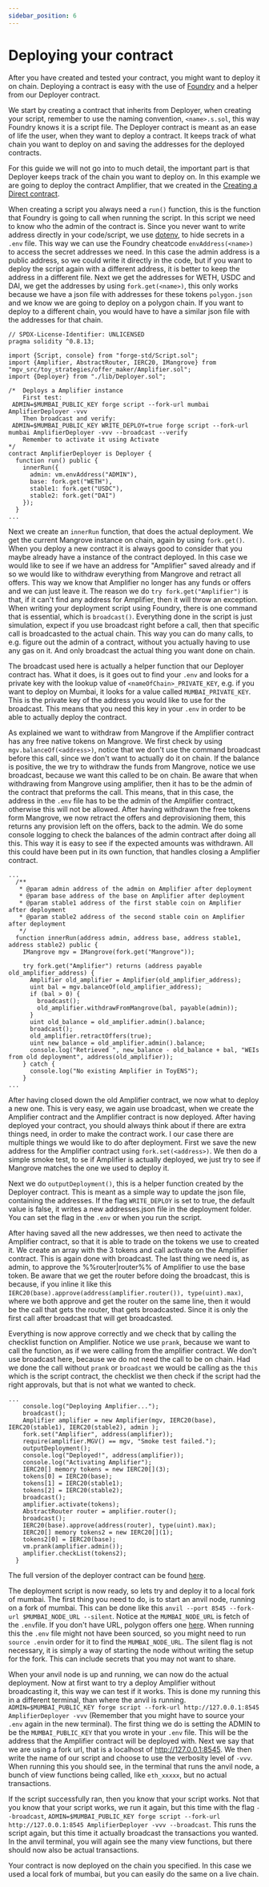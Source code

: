 ```yaml
---
sidebar_position: 6
---
```


# Deploying your contract

After you have created and tested your contract, you might want to deploy it on chain. Deploying a contract is easy with the use of [Foundry](https://book.getfoundry.sh/) and a helper from our Deployer contract.

We start by creating a contract that inherits from Deployer, when creating your script, remember to use the naming convention, `<name>.s.sol`, this way Foundry knows it is a script file. The Deployer contract is meant as an ease of life the user, when they want to deploy a contract. It keeps track of what chain you want to deploy on and saving the addresses for the deployed contracts. 

For this guide we will not go into to much detail, the important part is that Deployer keeps track of the chain you want to deploy on. In this example we are going to deploy the contract Amplifier, that we created in the [Creating a Direct contract](./DirectHowTo.md).

When creating a script you always need a `run()` function, this is the function that Foundry is going to call when running the script. In this script we need to know who the admin of the contract is. Since you never want to write address directly in your code/script, we use [dotenv](https://www.npmjs.com/package/dotenv), to hide secrets in a `.env` file. This way we can use the Foundry cheatcode `envAddress(<name>)` to access the secret addresses we need. In this case the admin address is a public address, so we could write it directly in the code, but if you want to deploy the script again with a different address, it is better to keep the address in a different file. Next we get the addresses for WETH, USDC and DAI, we get the addresses by using `fork.get(<name>)`, this only works because we have a json file with addresses for these tokens `polygon.json` and we know we are going to deploy on a polygon chain. If you want to deploy to a different chain, you would have to have a similar json file with the addresses for that chain.

```solidity
// SPDX-License-Identifier: UNLICENSED
pragma solidity ^0.8.13;

import {Script, console} from "forge-std/Script.sol";
import {Amplifier, AbstractRouter, IERC20, IMangrove} from "mgv_src/toy_strategies/offer_maker/Amplifier.sol";
import {Deployer} from "./lib/Deployer.sol";

/*  Deploys a Amplifier instance
    First test:
 ADMIN=$MUMBAI_PUBLIC_KEY forge script --fork-url mumbai AmplifierDeployer -vvv
    Then broadcast and verify:
 ADMIN=$MUMBAI_PUBLIC_KEY WRITE_DEPLOY=true forge script --fork-url mumbai AmplifierDeployer -vvv --broadcast --verify
    Remember to activate it using Activate
*/
contract AmplifierDeployer is Deployer {
  function run() public {
    innerRun({
      admin: vm.envAddress("ADMIN"),
      base: fork.get("WETH"),
      stable1: fork.get("USDC"),
      stable2: fork.get("DAI")
    });
  }
...
```

Next we create an `innerRun` function, that does the actual deployment. We get the current Mangrove instance on chain, again by using `fork.get()`. When you deploy a new contract it is always good to consider that you maybe already have a instance of the contract deployed. In this case we would like to see if we have an address for "Amplifier" saved already and if so we would like to withdraw everything from Mangrove and retract all offers. This way we know that Amplifier no longer has any funds or offers and we can just leave it. The reason we do `try fork.get("Amplifier")` is that, if it can't find any address for Amplifier, then it will throw an exception. When writing your deployment script using Foundry, there is one command that is essential, which is `broadcast()`. Everything done in the script is just simulation, expect if you use broadcast right before a call, then that specific call is broadcasted to the actual chain. This way you can do many calls, to e.g. figure out the admin of a contract, without you actually having to use any gas on it. And only broadcast the actual thing you want done on chain.

The broadcast used here is actually a helper function that our Deployer contract has. What it does, is it goes out to find your `.env` and looks for a private key with the lookup value of `<nameOfChain>_PRIVATE_KEY`, e.g. if you want to deploy on Mumbai, it looks for a value called `MUMBAI_PRIVATE_KEY`. This is the private key of the address you would like to use for the broadcast. This means that you need this key in your `.env` in order to be able to actually deploy the contract.

As explained we want to withdraw from Mangrove if the Amplifier contract has any free native tokens on Mangrove. We first check by using `mgv.balanceOf(<address>)`, notice that we don't use the command broadcast before this call, since we don't want to actually do it on chain. If the balance is positive, the we try to withdraw the funds from Mangrove, notice we use broadcast, because we want this called to be on chain. Be aware that when withdrawing from Mangrove using amplifier, then it has to be the admin of the contract that preforms the call. This means, that in this case, the address in the `.env` file has to be the admin of the Amplifier contract, otherwise this will not be allowed. After having withdrawn the free tokens form Mangrove, we now retract the offers and deprovisioning them, this returns any provision left on the offers, back to the admin. We do some console logging to check the balances of the admin contract after doing all this. This way it is easy to see if the expected amounts was withdrawn. All this could have been put in its own function, that handles closing a Amplifier contract.

```solidity
...
  /**
   * @param admin address of the admin on Amplifier after deployment
   * @param base address of the base on Amplifier after deployment
   * @param stable1 address of the first stable coin on Amplifier after deployment
   * @param stable2 address of the second stable coin on Amplifier after deployment
   */
  function innerRun(address admin, address base, address stable1, address stable2) public {
    IMangrove mgv = IMangrove(fork.get("Mangrove"));

    try fork.get("Amplifier") returns (address payable old_amplifier_address) {
      Amplifier old_amplifier = Amplifier(old_amplifier_address);
      uint bal = mgv.balanceOf(old_amplifier_address);
      if (bal > 0) {
        broadcast();
        old_amplifier.withdrawFromMangrove(bal, payable(admin));
      }
      uint old_balance = old_amplifier.admin().balance;
      broadcast();
      old_amplifier.retractOffers(true);
      uint new_balance = old_amplifier.admin().balance;
      console.log("Retrieved ", new_balance - old_balance + bal, "WEIs from old deployment", address(old_amplifier));
    } catch {
      console.log("No existing Amplifier in ToyENS");
    }
...
```

After having closed down the old Amplifier contract, we now what to deploy a new one. This is very easy, we again use broadcast, when we create the Amplifier contract and the Amplifier contract is now deployed. After having deployed your contract, you should always think about if there are extra things need, in order to make the contract work. I our case there are multiple things we would like to do after deployment. First we save the new address for the Amplifier contract using `fork.set(<address>)`. We then do a simple smoke test, to se if Amplifier is actually deployed, we just try to see if Mangrove matches the one we used to deploy it.

Next we do `outputDeployment()`, this is a helper function created by the Deployer contract. This is meant as a simple way to update the json file, containing the addresses. If the flag `WRITE_DEPLOY` is set to true, the default value is false, it writes a new addresses.json file in the deployment folder. You can set the flag in the `.env` or when you run the script.

After having saved all the new addresses, we then need to activate the Amplifier contract, so that it is able to trade on the tokens we use to created it. We create an array with the 3 tokens and call activate on the Amplifier contract. This is again done with broadcast. The last thing we need is, as admin, to approve the %%router|router%% of Amplifier to use the base token. Be aware that we get the router before doing the broadcast, this is because, if you inline it like this `IERC20(base).approve(address(amplifier.router()), type(uint).max)`, where we both approve and get the router on the same line, then it would be the call that gets the router, that gets broadcasted. Since it is only the first call after broadcast that will get broadcasted.

Everything is now approve correctly and we check that by calling the checklist function on Amplifier. Notice we use `prank`, because we want to call the function, as if we were calling from the amplifier contract. We don't use broadcast here, because we do not need the call to be on chain. Had we done the call without `prank` or `broadcast` we would be calling as the `this` which is the script contract, the checklist we then check if the script had the right approvals, but that is not what we wanted to check.

```solidity
...
    console.log("Deploying Amplifier...");
    broadcast();
    Amplifier amplifier = new Amplifier(mgv, IERC20(base), IERC20(stable1), IERC20(stable2), admin );
    fork.set("Amplifier", address(amplifier));
    require(amplifier.MGV() == mgv, "Smoke test failed.");
    outputDeployment();
    console.log("Deployed!", address(amplifier));
    console.log("Activating Amplifier");
    IERC20[] memory tokens = new IERC20[](3);
    tokens[0] = IERC20(base);
    tokens[1] = IERC20(stable1);
    tokens[2] = IERC20(stable2);
    broadcast();
    amplifier.activate(tokens);
    AbstractRouter router = amplifier.router();
    broadcast();
    IERC20(base).approve(address(router), type(uint).max);
    IERC20[] memory tokens2 = new IERC20[](1);
    tokens2[0] = IERC20(base);
    vm.prank(amplifier.admin());
    amplifier.checkList(tokens2);
  }
```

The full version of the deployer contract can be found [here](https://github.com/mangrovedao/mangrove-core/blob/89b38bc46a3783ce06072cca744650a77efcb048/script/toy/AmplifierDeployer.s.sol).

The deployment script is now ready, so lets try and deploy it to a local fork of mumbai. The first thing you need to do, is to start an anvil node, running on a fork of mumbai. This can be done like this `anvil --port 8545 --fork-url $MUMBAI_NODE_URL --silent`. Notice at the `MUMBAI_NODE_URL` is fetch of the `.env`file. If you don't have URL, polygon offers one [here](https://wiki.polygon.technology/docs/develop/network-details/network/). When running this the `.env` file might not have been sourced, so you might need to run `source .env`in order for it to find the `MUMBAI_NODE_URL`. The silent flag is not necessary, it is simply a way of starting the node without writing the setup for the fork. This can include secrets that you may not want to share.

When your anvil node is up and running, we can now do the actual deployment. Now at first want to try a deploy Amplifier without broadcasting it, this way we can test if it works. This is done my running this in a different terminal, than where the anvil is running. `ADMIN=$MUMBAI_PUBLIC_KEY forge script --fork-url http://127.0.0.1:8545 AmplifierDeployer -vvv` (Remember that you might have to source your `.env` again in the new terminal). The first thing we do is setting the ADMIN to be the `MUMBAI_PUBLIC_KEY` that you wrote in your `.env` file. This will be the address that the Amplifier contract will be deployed with. Next we say that we are using a fork url, that is a localhost of http://127.0.0.1:8545. We then write the name of our script and choose to use the verbosity level of `-vvv`. When running this you should see, in the terminal that runs the anvil node, a bunch of view functions being called, like `eth_xxxxx`, but no actual transactions.

If the script successfully ran, then you know that your script works. Not that you know that your script works, we run it again, but this time with the flag `--broadcast`, `ADMIN=$MUMBAI_PUBLIC_KEY forge script --fork-url http://127.0.0.1:8545 AmplifierDeployer -vvv --broadcast`. This runs the script again, but this time it actually broadcast the transactions you wanted. In the anvil terminal, you will again see the many view functions, but there should now also be actual transactions.

Your contract is now deployed on the chain you specified. In this case we used a local fork of mumbai, but you can easily do the same on a live chain.
